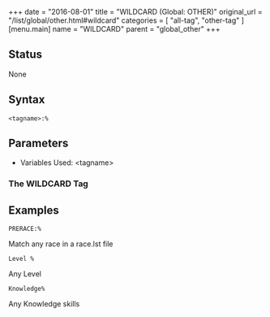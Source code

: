 +++
date = "2016-08-01"
title = "WILDCARD (Global: OTHER)"
original_url = "/list/global/other.html#wildcard"
categories = [ "all-tag", "other-tag" ]
[menu.main]
    name = "WILDCARD"
    parent = "global_other"
+++

## Status

None

## Syntax

`<tagname>:%`

## Parameters

-   Variables Used: &lt;tagname&gt;



### The WILDCARD Tag

Examples
--------

`PRERACE:%`

Match any race in a race.lst file

`Level %`

Any Level

`Knowledge%`

Any Knowledge skills

